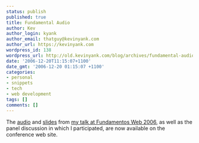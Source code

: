 ```yaml
---
status: publish
published: true
title: Fundamental Audio
author: Kev
author_login: kyank
author_email: thatguy@kevinyank.com
author_url: https://kevinyank.com
wordpress_id: 138
wordpress_url: http://old.kevinyank.com/blog/archives/fundamental-audio/
date: '2006-12-20T11:15:07+1100'
date_gmt: '2006-12-20 01:15:07 +1100'
categories:
- personal
- snippets
- tech
- web development
tags: []
comments: []
---
```

<p>The <a href="http://www.fundamentosweb.org/2006/Media/#ponencias">audio</a> and <a href="/assets/files/blog/fundamental-audio/kevin-yank-coping-with-the-new-web-on-the-server-side-fundamentos-web-2006.pdf">slides</a> from <a href="https://kevinyank.com/posts/fundamental-spain/">my talk at Fundamentos Web 2006</a>, as well as the panel discussion in which I participated, are now available on the conference web site.</p>
